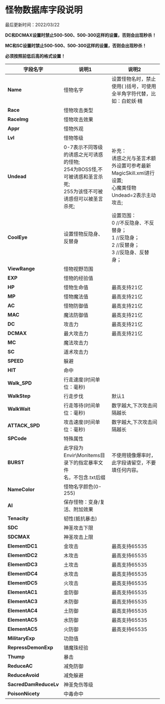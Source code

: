 # 怪物数据库字段说明

最后更新时间：2022/03/22


**DC和DCMAX设置时禁止500-500、500-300这样的设置，否则会出现秒杀！** 

**MC和SC设置时禁止500-500、500-300这样的设置，否则会出现秒杀！**

**必须按照前低后高的格式设置！**


| **字段名字**              | **说明1**                                                                          | **说明2**                                                                               |
|-----------------------|----------------------------------------------------------------------------------|---------------------------------------------------------------------------------------|
| **Name**              | 怪物名字                                                                             | 设置怪物名时，禁止使用( )括号，可使用全半角字符代替，比如：白蛇妖·精                                                  |
| **Race**              | 怪物攻击类型                                                                           | &nbsp;                                                                                |
| **Racelmg**           | 怪物攻击效果                                                                           | &nbsp;                                                                                |
| **Appr**              | 怪物外观                                                                             | &nbsp;                                                                                |
| **Lvl**               | 怪物等级                                                                             | &nbsp;                                                                                |
| **Undead**            | 0-7表示不同等级的诱惑之光可诱惑的怪物;<br>      254为BOSS怪,不可被诱惑和圣言杀死;<br>    255为该怪不可被诱惑但可以被圣言杀死; | 补充：<br>      诱惑之光与圣言术额外设置可参考最新MagicSkill.xml进行设置;<br>    心魔类怪物Undead=2表示主动攻击;         |
| **CoolEye**           | 设置怪物反隐身、反替身                                                                      | 设置范围：<br>      0 //不反隐身、不反替身；<br>      1 //反隐身；<br>      2 //反替身；<br>    3 //反隐身、反替身； |
| **ViewRange**         | 怪物视野范围                                                                           | &nbsp;                                                                                |
| **EXP**               | 怪物的经验值                                                                           | &nbsp;                                                                                |
| **HP**                | 怪物生命值                                                                            | 最高支持21亿                                                                               |
| **MP**                | 怪物魔法值                                                                            | 最高支持21亿                                                                               |
| **AC**                | 怪物防御值                                                                            | 最高支持21亿                                                                               |
| **MAC**               | 魔法防御值                                                                            | 最高支持21亿                                                                               |
| **DC**                | 攻击力                                                                              | 最高支持21亿                                                                               |
| **DCMAX**             | 最大攻击力                                                                            | 最高支持21亿                                                                               |
| **MC**                | 魔法攻击力                                                                            | &nbsp;                                                                                |
| **SC**                | 道术攻击力                                                                            | &nbsp;                                                                                |
| **SPEED**             | 躲避                                                                               | &nbsp;                                                                                |
| **HIT**               | 命中                                                                               | &nbsp;                                                                                |
| **Walk_SPD**          | 行走速度(时间单位：毫秒)                                                                    | &nbsp;                                                                                |
| **WalkStep**          | 行走步伐                                                                             | 默认1                                                                                   |
| **WalkWait**          | 行走等待(时间单位：毫秒)                                                                    | 数字越大,下次攻击间隔越长                                                                         |
| **ATTACK_SPD**        | 攻击速度(时间单位：毫秒)                                                                    | 数字越大,下次攻击间隔越长                                                                         |
| **SPCode**            | 特殊属性                                                                             | &nbsp;                                                                                |
| **BURST**             | 此字段为Envir\MonItems目录下的指定暴率文件<br>名，不包含.txt后缀                                      | 不使用镜像爆率时，此字段请留空，不要填任何内容。                                                              |
| **NameColor**         | 怪物名字颜色(0-255)                                                                    | &nbsp;                                                                                |
| **AI**                | 保存怪物：变身/复活、附加效果                                                                  | &nbsp;                                                                                |
| **Tenacity**          | 韧性(抵抗暴击)                                                                         | &nbsp;                                                                                |
| **SDC**               | 神圣攻击下限                                                                           | &nbsp;                                                                                |
| **SDCMAX**            | 神圣攻击上限                                                                           | &nbsp;                                                                                |
| **ElementDC1**        | 金攻击                                                                              | 最高支持65535                                                                             |
| **ElementDC2**        | 木攻击                                                                              | 最高支持65535                                                                             |
| **ElementDC3**        | 土攻击                                                                              | 最高支持65535                                                                             |
| **ElementDC4**        | 水攻击                                                                              | 最高支持65535                                                                             |
| **ElementDC5**        | 火攻击                                                                              | 最高支持65535                                                                             |
| **ElementAC1**        | 金防御                                                                              | 最高支持65535                                                                             |
| **ElementAC3**        | 木防御                                                                              | 最高支持65535                                                                             |
| **ElementAC4**        | 土防御                                                                              | 最高支持65535                                                                             |
| **ElementAC5**        | 水防御                                                                              | 最高支持65535                                                                             |
| **ElementAC5**        | 火防御                                                                              | 最高支持65535                                                                             |
| **MilitaryExp**       | 功勋值                                                                              | &nbsp;                                                                                |
| **RepressDemonExp**   | 镇魔珠经验                                                                            | &nbsp;                                                                                |
| **Thump**            | 暴击                                                                               | &nbsp;                                                                                |
| **ReduceAC**          | 减免防御                                                                             | &nbsp;                                                                                |
| **ReduceAvoid**       | 减免躲避                                                                             | &nbsp;                                                                                |
| **SacredDamReduceLv** | 神圣免伤等级                                                                           | &nbsp;                                                                                |
| **PoisonNicety**      | 中毒命中                                                                             | &nbsp;                                                                                |
